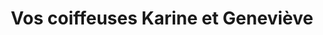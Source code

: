 ---
title: "Vos coiffeuses Karine et Geneviève"
url: /vaudreuil-dorion/vos-coiffeuses-karine-et-genevieve/
shop: hairdresser
---